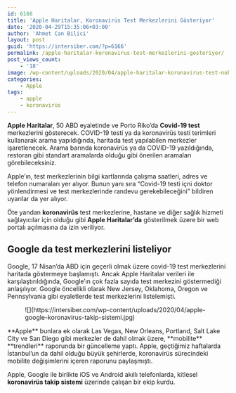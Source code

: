 ```yaml
---
id: 6166
title: 'Apple Haritalar, Koronavirüs Test Merkezlerini Gösteriyor'
date: '2020-04-29T15:35:06+03:00'
author: 'Ahmet Can Bilici'
layout: post
guid: 'https://intersiber.com/?p=6166'
permalink: /apple-haritalar-koronavirus-test-merkezlerini-gosteriyor/
post_views_count:
    - '18'
image: /wp-content/uploads/2020/04/apple-haritalar-koronavirus-test-noktalarini-gosteriyor.png
categories:
    - Apple
tags:
    - apple
    - koronavirüs
---
```


**Apple** **Haritalar**, 50 ABD eyaletinde ve Porto Riko’da **Covid-19 test** merkezlerini gösterecek. COVID-19 testi ya da koronavirüs testi terimleri kullanarak arama yapıldığında, haritada test yapılabilen merkezler işaretlenecek. Arama barında koronavirüs ya da COVID-19 yazıldığında, restoran gibi standart aramalarda olduğu gibi önerilen aramaları görebileceksiniz.

Apple’ın, test merkezlerinin bilgi kartlarında çalışma saatleri, adres ve telefon numaraları yer alıyor. Bunun yanı sıra “Covid-19 testi içni doktor yönlendirmesi ve test merkezlerinde randevu gerekebileceğini” bildiren uyarılar da yer alıyor.

Öte yandan **koronavirüs** test merkezlerine, hastane ve diğer sağlık hizmeti sağlayıcılar için olduğu gibi **Apple** **Haritalar’da** gösterilmek üzere bir web portalı açılmasına da izin veriliyor.

## Google da test merkezlerini listeliyor

Google, 17 Nisan’da ABD için geçerli olmak üzere covid-19 test merkezlerini haritada göstermeye başlamıştı. Ancak Apple Haritalar verileri ile karşılaştırıldığında, Google’ın çok fazla sayıda test merkezini göstermediği anlaşılıyor. Google öncelikli olarak New Jersey, Oklahoma, Oregon ve Pennsylvania gibi eyaletlerde test merkezlerini listelemişti.

<figure class="wp-block-image size-large">![](https://intersiber.com/wp-content/uploads/2020/04/apple-google-koronavirus-takip-sistemi.jpg)</figure>**Apple** bunlara ek olarak Las Vegas, New Orleans, Portland, Salt Lake City ve San Diego gibi merkezler de dahil olmak üzere, **mobilite** **trendleri** raporunda bir güncelleme yaptı. Apple, geçtiğimiz haftalarda İstanbul’un da dahil olduğu büyük şehirlerde, koronavirüs sürecindeki mobilite değişimlerini içeren raporunu paylaşmıştı.

Apple, Google ile birlikte iOS ve Android akıllı telefonlarda, kitlesel **koronavirüs takip sistemi** üzerinde çalışan bir ekip kurdu.